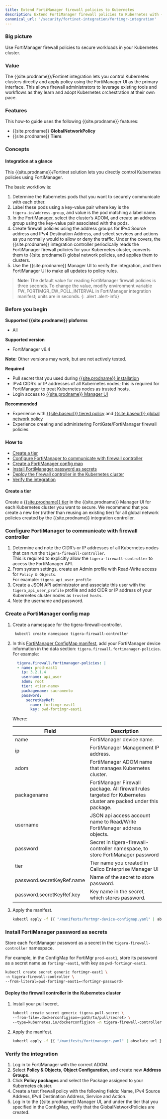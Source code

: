 ```yaml
---
title: Extend FortiManager firewall policies to Kubernetes
description: Extend FortiManager firewall policies to Kubernetes with {{site.prodname}}
canonical_url: '/security/fortinet-integration/fortimgr-integration'
---
```


### Big picture

Use FortiManager firewall policies to secure workloads in your Kubernetes cluster.

### Value

The {{site.prodname}}/Fortinet integration lets you control Kubernetes clusters directly and apply policy 
using the FortiManager UI as the primary interface. This allows firewall administrators to leverage existing
tools and workflows as they learn and adopt Kubernetes orchestration at their own pace. 

### Features

This how-to guide uses the following {{site.prodname}} features:

- {{site.prodname}} **GlobalNetworkPolicy**
- {{site.prodname}} **Tiers**

### Concepts

#### Integration at a glance

This {{site.prodname}}/Fortinet solution lets you directly control Kubernetes policies using FortiManager.

The basic workflow is:

1. Determine the Kubernetes pods that you want to securely communicate with each other. 
1. Label these pods using a key-value pair where key is the `tigera.io/address-group`, and value is the pod matching a label name.
1. In the FortiManager, select the cluster’s ADOM, and create an address group using the key-value pair associated with the pods. 
1. Create firewall policies using the address groups for IPv4 Source address and IPv4 Destination Address, and select services and actions as you normally would to allow or deny the traffic. Under the covers, the {{site.prodname}} integration controller periodically reads the FortiManager firewall policies for your Kubernetes cluster, converts them to {{site.prodname}} global network policies, and applies them to clusters.
1. Use the {{site.prodname}} Manager UI to verify the integration, and then FortiManager UI to make all updates to policy rules.

>**Note**: The default value for reading FortiManager firewall policies is three seconds. To change the value, modify environment variable FW_FORTIMGR_EW_POLL_INTERVAL in FortiManager integration manifest; units are in seconds.
{: .alert .alert-info}

### Before you begin

**Supported {{site.prodname}} plaforms**
- All

**Supported version**
- FortiManager v6.4

**Note**: Other versions may work, but are not actively tested.

**Required**
-  Pull secret that you used during [{{site.prodname}} installation]({{site.baseurl}}/getting-started/install-on-clusters/)
-  IPv4 CIDR’s or IP addresses of all Kubernetes nodes; this is required for FortiManager to treat Kubernetes nodes as trusted hosts.
-  Login access to [{{site.prodname}} Manager UI]({{site.baseurl}}/getting-started/cnx/access-the-manager)

**Recommended**
- Experience with [{{site.baseurl}} tiered policy]({{site.baseurl}}/security/tiered-policy) and [{{site.baseurl}} global network policy]({{site.baseurl}}/reference/resources/globalnetworkpolicy)
- Experience creating and administering FortiGate/FortiManager firewall policies

### How to

- [Create a tier](#create-a-tier)
- [Configure FortiManager to communicate with firewall controller](#configure-fortimanager-to-communicate-with-firewall-controller)
- [Create a FortiManager config map](#create-a-fortimanager-config-map)
- [Install FortiManager password as secrets](#install-fortimanager-password-as-secrets)
- [Deploy the firewall controller in the Kubernetes cluster](#deploy-the-firewall-controller-in-the-kubernetes-cluster)
- [Verify the integration](#verify-the-integration)

#### Create a tier

Create a [{{site.prodname}} tier]({{site.baseurl}}/security/tiered-policy) in the {{site.prodname}} Manager UI for each Kubernetes cluster you want to secure. We recommend that you create a new tier (rather than reusing an existing tier) for all global network policies created by the {{site.prodname}} integration controller.

### Configure FortiManager to communicate with firewall controller

1. Determine and note the CIDR’s or IP addresses of all Kubernetes nodes that can run the `tigera-firewall-controller`.   
   This is required to explicitly allow the `tigera-firewall-controller` to access the FortiManager API.
1. From system settings, create an Admin profile with Read-Write access for `Policy & Objects`.   
   For example: `tigera_api_user_profile`
1. Create a JSON API administrator and associate this user with the `tigera_api_user_profile` profile and add CIDR or IP address of your Kubernetes cluster nodes as `trusted hosts`.  
1. Note the username and password.

### Create a FortiManager config map

1. Create a namespace for the tigera-firewall-controller.

    ```bash
     kubectl create namespace tigera-firewall-controller
    ```

1. In this [FortiManager ConfigMap manifest]({{site.baseurl}}/manifests/fortimanager-device-configmap.yaml ), add your FortiManager device information in the data section: `tigera.firewall.fortimanager-policies`. For example:

   ```yaml
     tigera.firewall.fortimanager-policies: |
     - name: prod-east1
       ip: 3.2.1.4
       username: api_user
       adom: root
       tier: <tier-name>
       packagename: sacramento
       password:
         secretKeyRef:
           name: fortimgr-east1
           key: pwd-fortimgr-east1
     ```
    Where:
   
    | Field                      | Description                                                  |
    | -------------------------- | ------------------------------------------------------------ |
    | name                       | FortiManager device name.                                    |
    | ip                         | FortiManager Management IP address.                          |
    | adom                       | FortiManager ADOM name that manages Kubernetes cluster.      |
    | packagename                | FortiManager Firewall package. All firewall rules targeted for Kubernetes cluster are packed under this package. |
    | username                   | JSON api access account name to Read/Write FortiManager address objects. |
    | password                   | Secret in tigera-firewall-controller namespace, to store FortiManager password |
    | tier                       | Tier name you created in Calico Enterprise Manager UI        |
    | password.secretKeyRef.name | Name of the secret to store password.                        |
    | password.secretKeyRef.key  | Key name in the secret, which stores password.               |
   
1. Apply the manifest.

   ```bash
   kubectl apply -f {{ "/manifests/fortmgr-device-configmap.yaml" | absolute_url }}
   ```

### Install FortiManager password as secrets

Store each FortiManager password as a secret in the `tigera-firewall-controller` namespace.

For example, in the ConfigMap for FortiMgr `prod-east1`, store its password as a secret name as `fortimgr-east1`, with key as `pwd-fortimgr-east1`.

```bash
kubectl create secret generic fortimgr-east1 \
-n tigera-firewall-controller \
--from-literal=pwd-fortimgr-east1=<fortimgr-password>
```

#### Deploy the firewall controller in the Kubernetes cluster

1. Install your pull secret.
  
   ```bash
   kubectl create secret generic tigera-pull-secret \
   --from-file=.dockerconfigjson=<path/to/pull/secret> \
   --type=kubernetes.io/dockerconfigjson -n tigera-firewall-controller
   ```
1. Apply the manifest.

   ```bash
   kubectl apply -f {{ "/manifests/fortimanager.yaml" | absolute_url }}
   ```

### Verify the integration

1. Log in to FortiManager with the correct ADOM.
2. Select **Policy & Objects**, **Object Configuration**, and create new **Address Groups**.
3. Click **Policy packages** and select the Package assigned to your Kubernetes cluster.
4. Create a test firewall policy with the following fields: Name, IPv4 Source Address, IPv4 Destination Address, Service and Action.
5. Log in to the {{site.prodname}} Manager UI, and under the tier that you specified in the ConfigMap, verify that the GlobalNetworkPolicies are created.
